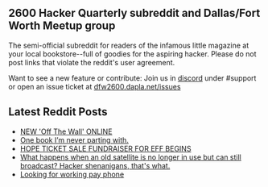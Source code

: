 ## 2600 Hacker Quarterly subreddit and Dallas/Fort Worth Meetup group
The semi-official subreddit for readers of the infamous little magazine at your local bookstore--full of goodies for the aspiring hacker. Please do not post links that violate the reddit's user agreement.

Want to see a new feature or contribute: 
Join us in [discord](https://dfw2600.dapla.net/chat) under #support or open an issue ticket at [dfw2600.dapla.net/issues](https://dfw2600.dapla.net/issues)

## Latest Reddit Posts
<!-- BLOG-POST-LIST:START -->
- [NEW 'Off The Wall' ONLINE](https://2600.com/wall/05-04-2022)
- [One book I’m never parting with.](https://www.reddit.com/r/2600/comments/tw7uic/one_book_im_never_parting_with/)
- [HOPE TICKET SALE FUNDRAISER FOR EFF BEGINS](https://2600.com/content/hope-ticket-sale-fundraiser-eff-begins)
- [What happens when an old satellite is no longer in use but can still broadcast? Hacker shenanigans, that's what.](https://www.reddit.com/r/2600/comments/tsv3im/what_happens_when_an_old_satellite_is_no_longer/)
- [Looking for working pay phone](https://www.reddit.com/r/2600/comments/tn79vz/looking_for_working_pay_phone/)
<!-- BLOG-POST-LIST:END -->

